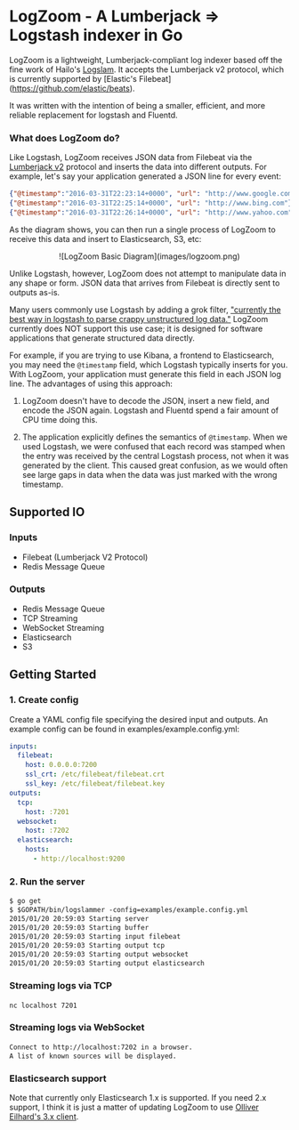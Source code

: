 # LogZoom - A Lumberjack => Logstash indexer in Go

LogZoom is a lightweight, Lumberjack-compliant log indexer based off the fine
work of Hailo's [Logslam](https://github.com/hailocab/logslam). It accepts
the Lumberjack v2 protocol, which is currently supported by [Elastic's Filebeat]
(https://github.com/elastic/beats).

It was written with the intention of being a smaller, efficient, and more reliable
replacement for logstash and Fluentd.

### What does LogZoom do?

Like Logstash, LogZoom receives JSON data from Filebeat via the [Lumberjack
v2](https://github.com/elastic/libbeat/issues/279) protocol and inserts the
data into different outputs. For example, let's say your application generated
a JSON line for every event:

```json
{"@timestamp":"2016-03-31T22:23:14+0000", "url": "http://www.google.com"}
{"@timestamp":"2016-03-31T22:25:14+0000", "url": "http://www.bing.com"}
{"@timestamp":"2016-03-31T22:26:14+0000", "url": "http://www.yahoo.com"}
```

As the diagram shows, you can then run a single process of LogZoom to
receive this data and insert to Elasticsearch, S3, etc:

<center>![LogZoom Basic Diagram](images/logzoom.png)</center>

Unlike Logstash, however, LogZoom does not attempt to manipulate data in
any shape or form. JSON data that arrives from Filebeat is directly sent to
outputs as-is.

Many users commonly use Logstash by adding a grok filter, ["currently the best
way in logstash to parse crappy unstructured log
data."](https://www.elastic.co/guide/en/logstash/current/plugins-filters-grok.html)
LogZoom currently does NOT support this use case; it is designed for
software applications that generate structured data directly.

For example, if you are trying to use Kibana, a frontend to Elasticsearch, you
may need the `@timestamp` field, which Logstash typically inserts for
you. With LogZoom, your application must generate this field in each JSON
log line. The advantages of using this approach:

1. LogZoom doesn't have to decode the JSON, insert a new field, and encode
   the JSON again. Logstash and Fluentd spend a fair amount of CPU
   time doing this.

2. The application explicitly defines the semantics of `@timestamp`. When we
   used Logstash, we were confused that each record was stamped when the entry
   was received by the central Logstash process, not when it was generated by
   the client. This caused great confusion, as we would often see large gaps
   in data when the data was just marked with the wrong timestamp.

## Supported IO

### Inputs

- Filebeat (Lumberjack V2 Protocol)
- Redis Message Queue

### Outputs

- Redis Message Queue
- TCP Streaming
- WebSocket Streaming
- Elasticsearch
- S3

## Getting Started

### 1. Create config

Create a YAML config file specifying the desired input and outputs. An example
config can be found in examples/example.config.yml:

```yaml
inputs:
  filebeat:
    host: 0.0.0.0:7200
    ssl_crt: /etc/filebeat/filebeat.crt
    ssl_key: /etc/filebeat/filebeat.key
outputs:
  tcp:
    host: :7201
  websocket:
    host: :7202
  elasticsearch:
    hosts:
      - http://localhost:9200
``````

### 2. Run the server

```
$ go get
$ $GOPATH/bin/logslammer -config=examples/example.config.yml
2015/01/20 20:59:03 Starting server
2015/01/20 20:59:03 Starting buffer
2015/01/20 20:59:03 Starting input filebeat
2015/01/20 20:59:03 Starting output tcp
2015/01/20 20:59:03 Starting output websocket
2015/01/20 20:59:03 Starting output elasticsearch
```

### Streaming logs via TCP

```
nc localhost 7201
```

### Streaming logs via WebSocket

```
Connect to http://localhost:7202 in a browser.
A list of known sources will be displayed.
```

### Elasticsearch support

Note that currently only Elasticsearch 1.x is supported. If you need 2.x
support, I think it is just a matter of updating LogZoom to use [Olliver
Eilhard's 3.x client](https://github.com/olivere/elastic#releases).
